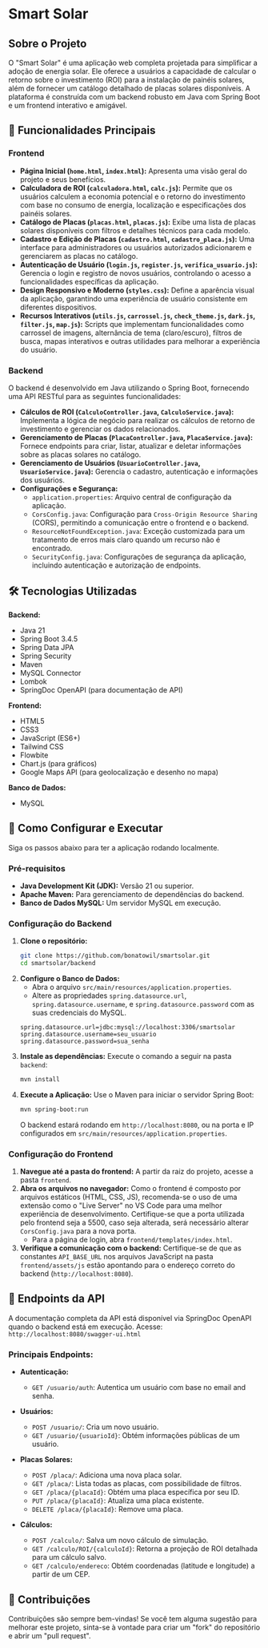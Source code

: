 # Smart Solar

## Sobre o Projeto

O "Smart Solar" é uma aplicação web completa projetada para simplificar a adoção de energia solar. Ele oferece a usuários a capacidade de calcular o retorno sobre o investimento (ROI) para a instalação de painéis solares, além de fornecer um catálogo detalhado de placas solares disponíveis. A plataforma é construída com um backend robusto em Java com Spring Boot e um frontend interativo e amigável.

## 🌟 Funcionalidades Principais

### Frontend
* **Página Inicial (`home.html`, `index.html`):** Apresenta uma visão geral do projeto e seus benefícios.
* **Calculadora de ROI (`calculadora.html`, `calc.js`):** Permite que os usuários calculem a economia potencial e o retorno do investimento com base no consumo de energia, localização e especificações dos painéis solares.
* **Catálogo de Placas (`placas.html`, `placas.js`):** Exibe uma lista de placas solares disponíveis com filtros e detalhes técnicos para cada modelo.
* **Cadastro e Edição de Placas (`cadastro.html`, `cadastro_placa.js`):** Uma interface para administradores ou usuários autorizados adicionarem e gerenciarem as placas no catálogo.
* **Autenticação de Usuário (`login.js`, `register.js`, `verifica_usuario.js`):** Gerencia o login e registro de novos usuários, controlando o acesso a funcionalidades específicas da aplicação.
* **Design Responsivo e Moderno (`styles.css`):** Define a aparência visual da aplicação, garantindo uma experiência de usuário consistente em diferentes dispositivos.
* **Recursos Interativos (`utils.js`, `carrossel.js`, `check_theme.js`, `dark.js`, `filter.js`, `map.js`):** Scripts que implementam funcionalidades como carrossel de imagens, alternância de tema (claro/escuro), filtros de busca, mapas interativos e outras utilidades para melhorar a experiência do usuário.

### Backend
O backend é desenvolvido em Java utilizando o Spring Boot, fornecendo uma API RESTful para as seguintes funcionalidades:

* **Cálculos de ROI (`CalculoController.java`, `CalculoService.java`):** Implementa a lógica de negócio para realizar os cálculos de retorno de investimento e gerenciar os dados relacionados.
* **Gerenciamento de Placas (`PlacaController.java`, `PlacaService.java`):** Fornece endpoints para criar, listar, atualizar e deletar informações sobre as placas solares no catálogo.
* **Gerenciamento de Usuários (`UsuarioController.java`, `UsuarioService.java`):** Gerencia o cadastro, autenticação e informações dos usuários.
* **Configurações e Segurança:**
    * `application.properties`: Arquivo central de configuração da aplicação.
    * `CorsConfig.java`: Configuração para `Cross-Origin Resource Sharing` (CORS), permitindo a comunicação entre o frontend e o backend.
    * `ResourceNotFoundException.java`: Exceção customizada para um tratamento de erros mais claro quando um recurso não é encontrado.
    * `SecurityConfig.java`: Configurações de segurança da aplicação, incluindo autenticação e autorização de endpoints.

## 🛠️ Tecnologias Utilizadas

**Backend:**
* Java 21
* Spring Boot 3.4.5
* Spring Data JPA
* Spring Security
* Maven
* MySQL Connector
* Lombok
* SpringDoc OpenAPI (para documentação de API)

**Frontend:**
* HTML5
* CSS3
* JavaScript (ES6+)
* Tailwind CSS
* Flowbite
* Chart.js (para gráficos)
* Google Maps API (para geolocalização e desenho no mapa)

**Banco de Dados:**
* MySQL

## 🚀 Como Configurar e Executar

Siga os passos abaixo para ter a aplicação rodando localmente.

### Pré-requisitos
* **Java Development Kit (JDK):** Versão 21 ou superior.
* **Apache Maven:** Para gerenciamento de dependências do backend.
* **Banco de Dados MySQL:** Um servidor MySQL em execução.

### Configuração do Backend
1.  **Clone o repositório:**
    ```bash
    git clone https://github.com/bonatowil/smartsolar.git
    cd smartsolar/backend
    ```
2.  **Configure o Banco de Dados:**
    * Abra o arquivo `src/main/resources/application.properties`.
    * Altere as propriedades `spring.datasource.url`, `spring.datasource.username`, e `spring.datasource.password` com as suas credenciais do MySQL.
    ```properties
    spring.datasource.url=jdbc:mysql://localhost:3306/smartsolar
    spring.datasource.username=seu_usuario
    spring.datasource.password=sua_senha
    ```
3.  **Instale as dependências:**
    Execute o comando a seguir na pasta `backend`:
    ```bash
    mvn install
    ```
4.  **Execute a Aplicação:**
    Use o Maven para iniciar o servidor Spring Boot:
    ```bash
    mvn spring-boot:run
    ```
    O backend estará rodando em `http://localhost:8080`, ou na porta e IP configurados em `src/main/resources/application.properties`.

### Configuração do Frontend
1.  **Navegue até a pasta do frontend:**
    A partir da raiz do projeto, acesse a pasta `frontend`.
2.  **Abra os arquivos no navegador:**
    Como o frontend é composto por arquivos estáticos (HTML, CSS, JS), recomenda-se o uso de uma extensão como o "Live Server" no VS Code para uma melhor experiência de desenvolvimento. Certifique-se que a porta utilizada pelo frontend seja a 5500, caso seja alterada, será necessário alterar `CorsConfig.java` para a nova porta.
    * Para a página de login, abra `frontend/templates/index.html`.
3.  **Verifique a comunicação com o backend:**
    Certifique-se de que as constantes `API_BASE_URL` nos arquivos JavaScript na pasta `frontend/assets/js` estão apontando para o endereço correto do backend (`http://localhost:8080`).

## 📝 Endpoints da API

A documentação completa da API está disponível via SpringDoc OpenAPI quando o backend está em execução. Acesse: `http://localhost:8080/swagger-ui.html`

### Principais Endpoints:

* **Autenticação:**
    * `GET /usuario/auth`: Autentica um usuário com base no email and senha.

* **Usuários:**
    * `POST /usuario/`: Cria um novo usuário.
    * `GET /usuario/{usuarioId}`: Obtém informações públicas de um usuário.

* **Placas Solares:**
    * `POST /placa/`: Adiciona uma nova placa solar.
    * `GET /placa/`: Lista todas as placas, com possibilidade de filtros.
    * `GET /placa/{placaId}`: Obtém uma placa específica por seu ID.
    * `PUT /placa/{placaId}`: Atualiza uma placa existente.
    * `DELETE /placa/{placaId}`: Remove uma placa.

* **Cálculos:**
    * `POST /calculo/`: Salva um novo cálculo de simulação.
    * `GET /calculo/ROI/{calculoId}`: Retorna a projeção de ROI detalhada para um cálculo salvo.
    * `GET /calculo/endereco`: Obtém coordenadas (latitude e longitude) a partir de um CEP.

## 🤝 Contribuições

Contribuições são sempre bem-vindas! Se você tem alguma sugestão para melhorar este projeto, sinta-se à vontade para criar um "fork" do repositório e abrir um "pull request".